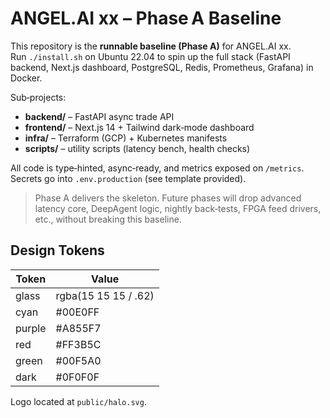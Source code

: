 # ANGEL.AI xx – Phase A Baseline

This repository is the **runnable baseline (Phase A)** for ANGEL.AI xx.  
Run `./install.sh` on Ubuntu 22.04 to spin up the full stack (FastAPI backend, Next.js dashboard, PostgreSQL, Redis, Prometheus, Grafana) in Docker.

Sub‑projects:
* **backend/** – FastAPI async trade API
* **frontend/** – Next.js 14 + Tailwind dark‑mode dashboard
* **infra/** – Terraform (GCP) + Kubernetes manifests
* **scripts/** – utility scripts (latency bench, health checks)

All code is type‑hinted, async‑ready, and metrics exposed on `/metrics`.  
Secrets go into `.env.production` (see template provided).

> Phase A delivers the skeleton. Future phases will drop advanced latency core, DeepAgent logic, nightly back‑tests, FPGA feed drivers, etc., without breaking this baseline.  


## Design Tokens

| Token | Value |
|-------|-------|
| glass | rgba(15 15 15 / .62) |
| cyan | #00E0FF |
| purple | #A855F7 |
| red | #FF3B5C |
| green | #00F5A0 |
| dark | #0F0F0F |

Logo located at `public/halo.svg`.

<!-- TODO: Add dashboard screenshot once UI is implemented -->
